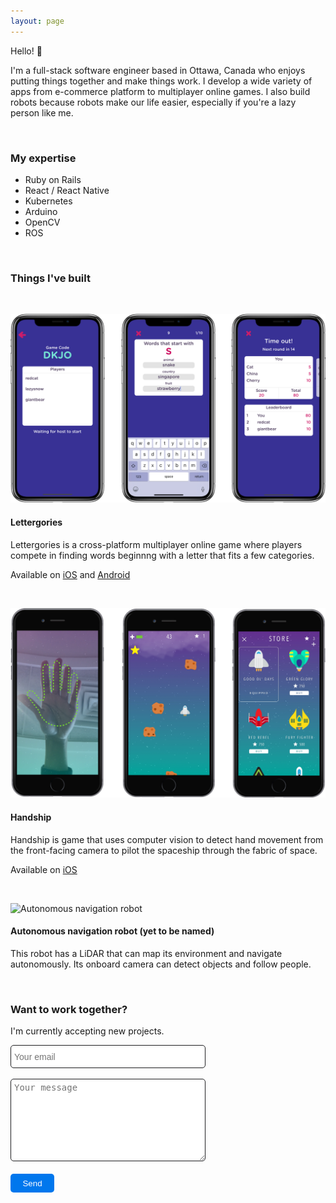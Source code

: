 ```yaml
---
layout: page
---
```


<p class="highlights">Hello! 👋</p>

<p class="highlights">I'm a full-stack software engineer based in Ottawa, Canada who enjoys putting things together and make things work. I develop a wide variety of apps from e-commerce platform to multiplayer online games. I also build robots because robots make our life easier, especially if you're a lazy person like me.</p>
<p>&nbsp;</p>

### My expertise
- Ruby on Rails
- React / React Native
- Kubernetes
- Arduino
- OpenCV
- ROS
<p>&nbsp;</p>

### Things I've built
<p>&nbsp;</p>

![Lettergories](/assets/lettergories_in_phone.png)
#### Lettergories
Lettergories is a cross-platform multiplayer online game where players compete in finding words beginnng with a letter that fits a few categories.

Available on [iOS](https://apps.apple.com/ca/app/lettergories/id1453368764) and [Android](https://play.google.com/store/apps/details?id=com.lettergoriesmobile&hl=en)
<p>&nbsp;</p>

![Handship](/assets/handship_in_phone.png)
#### Handship
Handship is game that uses computer vision to detect hand movement from the front-facing camera to pilot the spaceship through the fabric of space.

Available on [iOS](https://apps.apple.com/ca/app/lettergories/id1453368764)
<p>&nbsp;</p>

![Autonomous navigation robot](/assets/robot.gif)
#### Autonomous navigation robot (yet to be named)
This robot has a LiDAR that can map its environment and navigate autonomously. Its onboard camera can detect objects and follow people.
<p>&nbsp;</p>

### Want to work together?

I'm currently accepting new projects.

<form action="https://formspree.io/jimmyasyraf@gmail.com" method="POST">
  <input name="email" placeholder="Your email" type="email" style="border-style: solid; border-width: 1px; border-radius: 5px; border-color: #1d1d1f; width: 300px; height: 25px; padding: 5px; font-size: 14px">
  <br />
  <br />
  <textarea name="message" placeholder="Your message" style="border-style: solid; border-width: 1px; border-radius: 5px; border-color: #1d1d1f; width: 300px; height: 120px; padding: 5px; font-size: 14px"></textarea>
  <br />
  <br />
  <button type="submit" style="width:70px; height:30px; background-color: #0077ed; text-decoration: none; border: none; border-radius: 5px; color: #fff; cursor:pointer;">Send</button>
  <input type="hidden" name="_next" value="https://hazimiasyraf.com" />
</form>


[jekyll-organization]: https://github.com/jekyll
